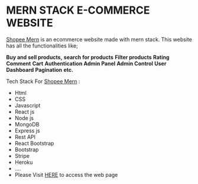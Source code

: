 #	MERN STACK E-COMMERCE WEBSITE

[Shopee Mern](http://shopee-mern.herokuapp.com/) is an ecommerce website made with mern stack. This website has all the functionalities like;

**Buy and sell products,**
**search for products**
**Filter products**
**Rating**
**Comment**
**Cart**
**Authentication**
**Admin Panel**
**Admin Control**
**User Dashboard**
**Pagination**
**etc.**

Tech Stack For [Shopee Mern](http://shopee-mern.herokuapp.com/) :

 - Html
 - CSS
 - Javascript
 - React js
 - Node js
 - MongoDB
 - Express js
 - Rest API
 - React Bootstrap
 - Bootstrap
 - Stripe
 - Heroku 
 - ....
 - Please Visit [HERE](http://shopee-mern.herokuapp.com/)  to access the web page
